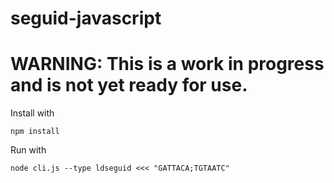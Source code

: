 # seguid-javascript

# WARNING: This is a work in progress and is not yet ready for use.

Install with 

```
npm install
```

Run with 

```
node cli.js --type ldseguid <<< "GATTACA;TGTAATC"
```